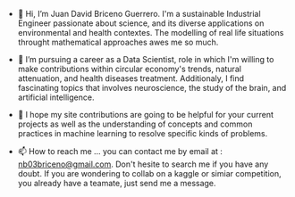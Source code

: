 - 👋 Hi, I’m Juan David Briceno Guerrero. I'm a sustainable Industrial Engineer passionate about science, and its diverse applications on environmental and health contextes. The modelling of real life situations throught mathematical approaches awes me so much.
 
- 🌱 I’m pursuing a career as a Data Scientist, role in which I'm willing to make contributions within circular economy's trends, natural attenuation, and health diseases treatment. Additionaly, I find fascinating topics that involves neuroscience, the study of the brain, and artificial intelligence.

- 👯 I hope my site contributions are going to be helpful for your current projects as well as the understanding of concepts and common practices in machine learning to resolve specific kinds of problems.

- 📫 How to reach me ... you can contact me by email at : nb03briceno@gmail.com. Don't hesite to search me if you have any doubt. If you are wondering to collab on a kaggle or simiar competition, you already have a teamate, just send me a message.
